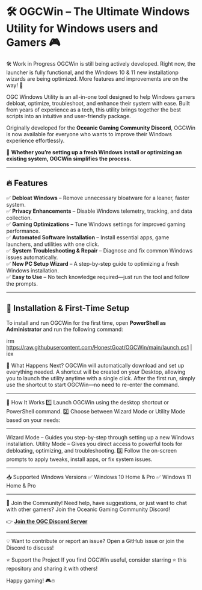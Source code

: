 # 🛠️ OGCWin – The Ultimate Windows Utility for Windows users and Gamers 🎮 

🛠️ Work in Progress
OGCWin is still being actively developed. Right now, the launcher is fully functional, and the Windows 10 & 11 new installationp wizards are being optimized. More features and improvements are on the way! 🚀

OGC Windows Utility is an all-in-one tool designed to help Windows gamers debloat, optimize, troubleshoot, and enhance their system with ease. Built from years of experience as a tech, this utility brings together the best scripts into an intuitive and user-friendly package.  

Originally developed for the **Oceanic Gaming Community Discord**, OGCWin is now available for everyone who wants to improve their Windows experience effortlessly.  

🚀 **Whether you’re setting up a fresh Windows install or optimizing an existing system, OGCWin simplifies the process.**  

---

## 🔥 Features  

✅ **Debloat Windows** – Remove unnecessary bloatware for a leaner, faster system.  
✅ **Privacy Enhancements** – Disable Windows telemetry, tracking, and data collection.  
✅ **Gaming Optimizations** – Tune Windows settings for improved gaming performance.  
✅ **Automated Software Installation** – Install essential apps, game launchers, and utilities with one click.  
✅ **System Troubleshooting & Repair** – Diagnose and fix common Windows issues automatically.  
✅ **New PC Setup Wizard** – A step-by-step guide to optimizing a fresh Windows installation.  
✅ **Easy to Use** – No tech knowledge required—just run the tool and follow the prompts.  

---

## 🚀 Installation & First-Time Setup  

To install and run OGCWin for the first time, open **PowerShell as Administrator** and run the following command:  

irm https://raw.githubusercontent.com/HonestGoat/OGCWin/main/launch.ps1 | iex

🔹 What Happens Next?
OGCWin will automatically download and set up everything needed.
A shortcut will be created on your Desktop, allowing you to launch the utility anytime with a single click.
After the first run, simply use the shortcut to start OGCWin—no need to re-enter the command.

---

🎯 How It Works
1️⃣ Launch OGCWin using the desktop shortcut or PowerShell command.
2️⃣ Choose between Wizard Mode or Utility Mode based on your needs:

---

Wizard Mode – Guides you step-by-step through setting up a new Windows installation.
Utility Mode – Gives you direct access to powerful tools for debloating, optimizing, and troubleshooting.
3️⃣ Follow the on-screen prompts to apply tweaks, install apps, or fix system issues.

---

📥 Supported Windows Versions
✅ Windows 10 Home & Pro
✅ Windows 11 Home & Pro

---

🔗 Join the Community!
Need help, have suggestions, or just want to chat with other gamers? Join the Oceanic Gaming Community Discord!

👉 [**Join the OGC Discord Server**](https://discord.gg/ogc)

---

💡 Want to contribute or report an issue? Open a GitHub issue or join the Discord to discuss!

⭐ Support the Project
If you find OGCWin useful, consider starring ⭐ this repository and sharing it with others!

Happy gaming! 🎮🔥
